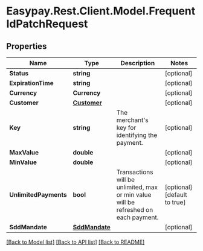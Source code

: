 # Easypay.Rest.Client.Model.FrequentIdPatchRequest

## Properties

Name | Type | Description | Notes
------------ | ------------- | ------------- | -------------
**Status** | **string** |  | [optional] 
**ExpirationTime** | **string** |  | [optional] 
**Currency** | **Currency** |  | [optional] 
**Customer** | [**Customer**](Customer.md) |  | [optional] 
**Key** | **string** | The merchant&#39;s key for identifying the payment. | [optional] 
**MaxValue** | **double** |  | [optional] 
**MinValue** | **double** |  | [optional] 
**UnlimitedPayments** | **bool** | Transactions will be unlimited, max or min value will be refreshed on each payment. | [optional] [default to true]
**SddMandate** | [**SddMandate**](SddMandate.md) |  | [optional] 

[[Back to Model list]](../README.md#documentation-for-models) [[Back to API list]](../README.md#documentation-for-api-endpoints) [[Back to README]](../README.md)

